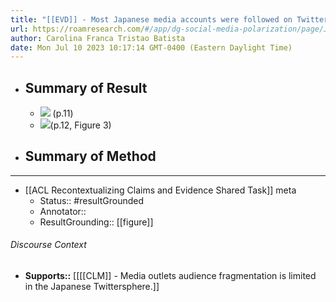 ```yaml
---
title: "[[EVD]] - Most Japanese media accounts were followed on Twitter by both liberal and conservative users, and the followers of major media accounts overlapped to a significant extent. - [[@kobayashiNewsAudienceFragmentation2019]]"
url: https://roamresearch.com/#/app/dg-social-media-polarization/page/J8B-ui82c
author: Carolina Franca Tristao Batista
date: Mon Jul 10 2023 10:17:14 GMT-0400 (Eastern Daylight Time)
---
```


- ## Summary of Result
    - ![](https://firebasestorage.googleapis.com/v0/b/firescript-577a2.appspot.com/o/imgs%2Fapp%2Fdg-social-media-polarization%2FzXDNt4Tj6m.09.03%20AM.png?alt=media&token=204b3c31-fc4b-49c5-b97f-6fb60eac82fa) (p.11)
    - ![](https://firebasestorage.googleapis.com/v0/b/firescript-577a2.appspot.com/o/imgs%2Fapp%2Fdg-social-media-polarization%2Ffuig1eCOQU.09.16%20AM.png?alt=media&token=a025a4ec-57f3-4b08-aa0d-77edadb83c6b)(p.12, Figure 3)
- ## Summary of Method
- ---
- [[ACL Recontextualizing Claims and Evidence Shared Task]] meta
    - Status:: #resultGrounded
    - Annotator::
    - ResultGrounding:: [[figure]]

###### Discourse Context

- **Supports::** [[[[CLM]] - Media outlets audience fragmentation is limited in the Japanese Twittersphere.]]
